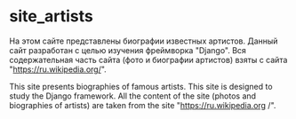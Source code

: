 # site_artists
На этом сайте представлены биографии известных артистов. Данный сайт разработан с целью изучения фреймворка "Django". Вся содержательная часть сайта (фото и биографии артистов) взяты с сайта "https://ru.wikipedia.org/".

This site presents biographies of famous artists. This site is designed to study the Django framework. All the content of the site (photos and biographies of artists) are taken from the site "https://ru.wikipedia.org /".
